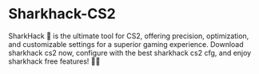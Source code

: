 # Sharkhack-CS2
SharkHack 🦈 is the ultimate tool for CS2, offering precision, optimization, and customizable settings for a superior gaming experience. Download sharkhack cs2 now, configure with the best sharkhack cs2 cfg, and enjoy sharkhack free features! 🚀🔥
